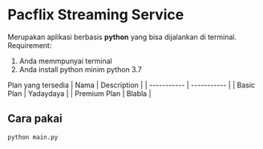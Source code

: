 # Pacflix Streaming Service


Merupakan aplikasi berbasis **python** yang bisa dijalankan di terminal. 
Requirement: 
1. Anda memmpunyai terminal
2. Anda install python minim python 3.7

Plan yang tersedia
| Nama | Description |
| ----------- | ----------- |
| Basic Plan | Yadaydaya |
| Premium Plan | Blabla |

## Cara pakai 
```
python main.py
```
